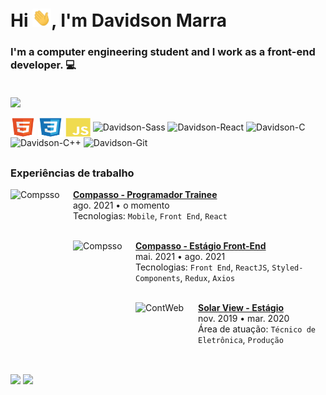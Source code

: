 <h1 align="left">Hi <img src="https://raw.githubusercontent.com/BrunoS3D/BrunoS3D/master/wave.gif" width="30px">, I'm Davidson Marra</h1>
<h3 align="left">I'm a computer engineering student and I work as a front-end developer. 💻</h3>
</br>

 
 <!-- <a href="https://github.com/davidsonmarra">
  <img align="center" src="https://github-readme-stats.vercel.app/api?username=davidsonmarra&show_icons=true&theme=material-palenight&include_all_commits=true&count_private=true"/>
 </a> -->
 <a href="https://github.com/davidsonmarra">
  <img align="center" height="200em" src="https://github-readme-stats.vercel.app/api/top-langs/?username=davidsonmarra&layout=compact&langs_count=7&theme=material-palenight"/>
 </a>
 
</br>
<div style="display: inline_block"><br>
  <img align="center" alt="Davidson-HTML" height="30" width="40" src="https://raw.githubusercontent.com/devicons/devicon/master/icons/html5/html5-original.svg">
  <img align="center" alt="Davidson-CSS" height="30" width="40" src="https://raw.githubusercontent.com/devicons/devicon/master/icons/css3/css3-original.svg">  
  <img align="center" alt="Davidson-Js" height="30" width="40" src="https://raw.githubusercontent.com/devicons/devicon/master/icons/javascript/javascript-plain.svg">
  <img align="center" alt="Davidson-Sass" height="30" width="40" src="https://cdn.jsdelivr.net/gh/devicons/devicon/icons/sass/sass-original.svg" />
  <img align="center" alt="Davidson-React" height="30" width="40" src="https://cdn.jsdelivr.net/gh/devicons/devicon/icons/react/react-original.svg">
  <img align="center" alt="Davidson-C" height="30" width="40" src="https://cdn.jsdelivr.net/gh/devicons/devicon/icons/c/c-original.svg">
  <img align="center" alt="Davidson-C++" height="30" width="40" src="https://cdn.jsdelivr.net/gh/devicons/devicon/icons/cplusplus/cplusplus-original.svg">
  <img align="center" alt="Davidson-Git" height="30" width="40" src="https://cdn.jsdelivr.net/gh/devicons/devicon/icons/git/git-original.svg">
</div> 

##

### Experiências de trabalho

[<img align="left" height="100px" width="100px" alt="Compsso" src="https://media-exp1.licdn.com/dms/image/C4E0BAQHCtAMn01UMGQ/company-logo_200_200/0/1621354097823?e=1642032000&v=beta&t=wdo7lmpUJsnqZ7JYhfYyTEWtmLJgUOq42irfB9xDLvk"/>](https://www.linkedin.com/company/compasso-uol/mycompany/)

[**Compasso - Programador Trainee**](https://www.linkedin.com/company/compasso-uol/mycompany/) \
 ago. 2021 • o momento\
Tecnologias: `Mobile`, `Front End`, `React`\
<br/>

[<img align="left" height="100px" width="100px" alt="Compsso" src="https://media-exp1.licdn.com/dms/image/C4E0BAQHCtAMn01UMGQ/company-logo_200_200/0/1621354097823?e=1642032000&v=beta&t=wdo7lmpUJsnqZ7JYhfYyTEWtmLJgUOq42irfB9xDLvk"/>](https://www.linkedin.com/company/compasso-uol/mycompany/)

[**Compasso - Estágio Front-End**](https://www.linkedin.com/company/compasso-uol/mycompany/) \
 mai. 2021 • ago. 2021\
Tecnologias: `Front End`, `ReactJS`, `Styled-Components`, `Redux`, `Axios`\
<br/>

[<img align="left" height="100px" width="100px" alt="ContWeb" src="https://media-exp1.licdn.com/dms/image/C4E0BAQEwUOftMSJyXg/company-logo_200_200/0/1628795170867?e=1642032000&v=beta&t=sKbw12K8ArvVKnNp2ASwJZQ83PzmwU8fiT3QJJxYVtY"/>](https://www.linkedin.com/company/solarview/)

[**Solar View - Estágio**](https://www.linkedin.com/company/solarview/) \
 nov. 2019 • mar. 2020\
Área de atuação: `Técnico de Eletrônica`, `Produção`\
<br/>
  
##
  
<div> 
    <a href="https://www.linkedin.com/in/davidson-marra/" target="_blank"><img src="https://img.shields.io/badge/-LinkedIn-%230077B5?style=for-the-badge&logo=linkedin&logoColor=white" target="_blank"></a> 
    <a href = "mailto:davidsonmarra@gmail.com"><img src="https://img.shields.io/badge/Gmail-D14836?style=for-the-badge&logo=gmail&logoColor=white" target="_blank"></a>
</div>

<!--![Snake animation](https://github.com/davidsonmarra/davidsonmarra/blob/output/github-contribution-grid-snake.svg) -->
